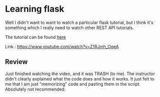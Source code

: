 # Learning flask 

Well I didn't want to want to watch a particular flask tutorial, but I think it's something which I really need to watch other REST API tutorials. 

The tutorial can be found [here](https://www.youtube.com/watch?v=Z1RJmh_OqeA)


Link : https://www.youtube.com/watch?v=Z1RJmh_OqeA

## Review
Just finished watching the video, and it was TRASH (to me). The instructor didn't clearly explained what the code does and how it works. It just felt to me that I am just "memorizing" code and pasting them in the script. Absolutely not recommended.